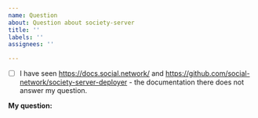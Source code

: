 ```yaml
---
name: Question
about: Question about society-server
title: ''
labels: ''
assignees: ''

---
```


* [ ] I have seen https://docs.social.network/ and https://github.com/social-network/society-server-deployer - the documentation there does not answer my question.

**My question:**
